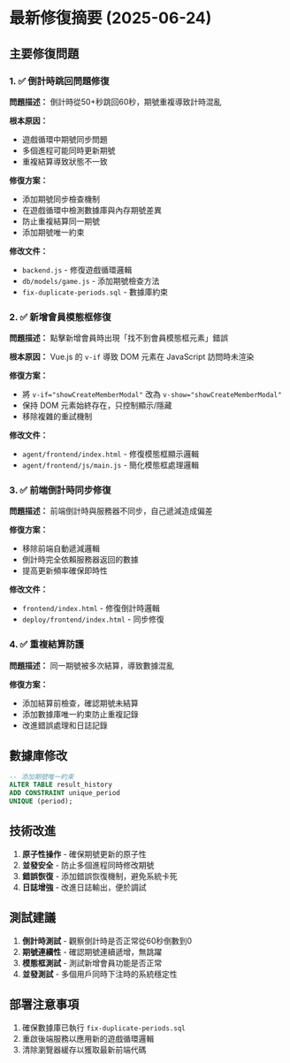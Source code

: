 # 最新修復摘要 (2025-06-24)

## 主要修復問題

### 1. ✅ 倒計時跳回問題修復
**問題描述：** 倒計時從50+秒跳回60秒，期號重複導致計時混亂

**根本原因：**
- 遊戲循環中期號同步問題
- 多個進程可能同時更新期號
- 重複結算導致狀態不一致

**修復方案：**
- 添加期號同步檢查機制
- 在遊戲循環中檢測數據庫與內存期號差異
- 防止重複結算同一期號
- 添加期號唯一約束

**修改文件：**
- `backend.js` - 修復遊戲循環邏輯
- `db/models/game.js` - 添加期號檢查方法
- `fix-duplicate-periods.sql` - 數據庫約束

### 2. ✅ 新增會員模態框修復
**問題描述：** 點擊新增會員時出現「找不到會員模態框元素」錯誤

**根本原因：** Vue.js 的 `v-if` 導致 DOM 元素在 JavaScript 訪問時未渲染

**修復方案：**
- 將 `v-if="showCreateMemberModal"` 改為 `v-show="showCreateMemberModal"`
- 保持 DOM 元素始終存在，只控制顯示/隱藏
- 移除複雜的重試機制

**修改文件：**
- `agent/frontend/index.html` - 修復模態框顯示邏輯
- `agent/frontend/js/main.js` - 簡化模態框處理邏輯

### 3. ✅ 前端倒計時同步修復
**問題描述：** 前端倒計時與服務器不同步，自己遞減造成偏差

**修復方案：**
- 移除前端自動遞減邏輯
- 倒計時完全依賴服務器返回的數據
- 提高更新頻率確保即時性

**修改文件：**
- `frontend/index.html` - 修復倒計時邏輯
- `deploy/frontend/index.html` - 同步修復

### 4. ✅ 重複結算防護
**問題描述：** 同一期號被多次結算，導致數據混亂

**修復方案：**
- 添加結算前檢查，確認期號未結算
- 添加數據庫唯一約束防止重複記錄
- 改進錯誤處理和日誌記錄

## 數據庫修改

```sql
-- 添加期號唯一約束
ALTER TABLE result_history 
ADD CONSTRAINT unique_period 
UNIQUE (period);
```

## 技術改進

1. **原子性操作** - 確保期號更新的原子性
2. **並發安全** - 防止多個進程同時修改期號
3. **錯誤恢復** - 添加錯誤恢復機制，避免系統卡死
4. **日誌增強** - 改進日誌輸出，便於調試

## 測試建議

1. **倒計時測試** - 觀察倒計時是否正常從60秒倒數到0
2. **期號連續性** - 確認期號連續遞增，無跳躍
3. **模態框測試** - 測試新增會員功能是否正常
4. **並發測試** - 多個用戶同時下注時的系統穩定性

## 部署注意事項

1. 確保數據庫已執行 `fix-duplicate-periods.sql`
2. 重啟後端服務以應用新的遊戲循環邏輯
3. 清除瀏覽器緩存以獲取最新前端代碼
